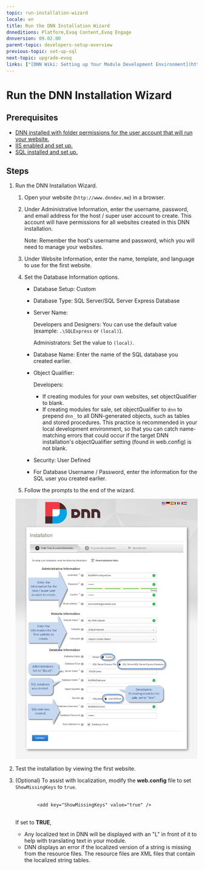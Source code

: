```yaml
---
topic: run-installation-wizard
locale: en
title: Run the DNN Installation Wizard
dnneditions: Platform,Evoq Content,Evoq Engage
dnnversion: 09.02.00
parent-topic: developers-setup-overview
previous-topic: set-up-sql
next-topic: upgrade-evoq
links: ["[DNN Wiki: Setting up Your Module Development Environment](http://www.dnnsoftware.com/wiki/setting-up-your-module-development-environment)","[Setting up your DotNetNuke Module Development Environment by Chris Hammond](http://www.christoc.com/Tutorials/All-Tutorials/aid/1)","[DNN Community Blog: Installing DNN by Clinton Patterson](http://www.dnnsoftware.com/community-blog/cid/155070/installing-dnn)"]
---
```


# Run the DNN Installation Wizard

## Prerequisites

*   [DNN installed with folder permissions for the user account that will run your website.](set-up-dnn-folder)
*   [IIS enabled and set up.](set-up-iis)
*   [SQL installed and set up.](set-up-sql)

## Steps

1.  Run the DNN Installation Wizard.
    
    1.  Open your website (`http://www.dnndev.me`) in a browser.
    2.  Under Administrative Information, enter the username, password, and email address for the host / super user account to create. This account will have permissions for all websites created in this DNN installation.
        
        Note: Remember the host's username and password, which you will need to manage your websites.
        
    3.  Under Website Information, enter the name, template, and language to use for the first website.
    4.  Set the Database Information options.
        
        *   Database Setup: Custom
        *   Database Type: SQL Server/SQL Server Express Database
        *   Server Name:
            
            Developers and Designers: You can use the default value (example: `.\SQLExpress` or `(local)`).
            
            Administrators: Set the value to `(local)`.
            
        *   Database Name: Enter the name of the SQL database you created earlier.
        *   Object Qualifier:
            
            Developers:
            
            *   If creating modules for your own websites, set objectQualifier to blank.
            *   If creating modules for sale, set objectQualifier to `dnn` to prepend `dnn_` to all DNN-generated objects, such as tables and stored procedures. This practice is recommended in your local development environment, so that you can catch name-matching errors that could occur if the target DNN installation's objectQualifier setting (found in web.config) is not blank.
            
        *   Security: User Defined
        *   For Database Username / Password, enter the information for the SQL user you created earlier.
        
    5.  Follow the prompts to the end of the wizard.
    
      
    
    ![DNN Installation Wizard](img/scr-InstallWizard-7.png)
    
      
    
2.  Test the installation by viewing the first website.
3.  (Optional) To assist with localization, modify the **web.config** file to set `ShowMissingKeys` to `true`.
    
    ```
    
            <add key="ShowMissingKeys" value="true" />
                        
    ```
    
    If set to **TRUE**,
    
    *   Any localized text in DNN will be displayed with an "L" in front of it to help with translating text in your module.
    *   DNN displays an error if the localized version of a string is missing from the resource files. The resource files are XML files that contain the localized string tables.